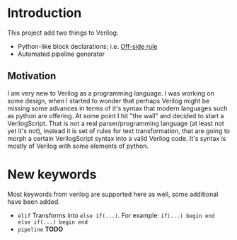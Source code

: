 Introduction
============

This project add two things to Verilog:

 * Python-like block declarations; i.e. [Off-side rule](http://en.wikipedia.org/wiki/Off-side_rule)
 * Automated pipeline generator

Motivation
----------

I am very new to Verilog as a programming language. I was working on some design, when I started to wonder that perhaps Verilog might be missing some advances in terms of it's syntax that modern languages such as python are offering. At some point I hit "the wall" and decided to start a VerilogScript. That is not a real parser/programming language (at least not yet it's not), instead it is set of rules for text transformation, that are going to morph a certain VerilogScript syntax into a valid Verilog code. It's syntax is mostly of Verilog with some elements of python.

New keywords
============
Most keywords from verilog are supported here as well, some additional have been added.

 * `elif`
       Transforms into `else if(...)`.
       For example: `if(...) begin end else if(...) begin end`
 * `pipeline` **TODO**


